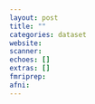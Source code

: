 ```yaml
---
layout: post
title: ""
categories: dataset
website:
scanner:
echoes: []
extras: []
fmriprep:
afni:
---
```

